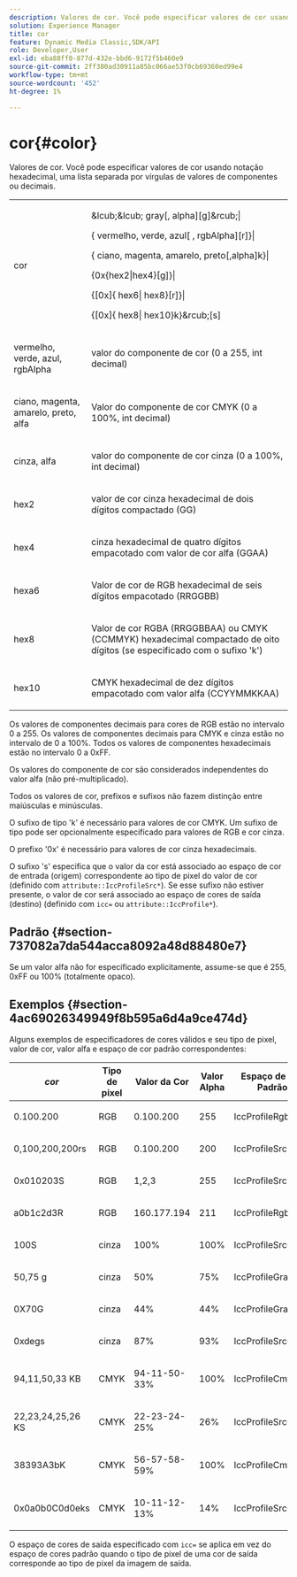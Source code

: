 ```yaml
---
description: Valores de cor. Você pode especificar valores de cor usando notação hexadecimal, uma lista separada por vírgulas de valores de componentes ou decimais.
solution: Experience Manager
title: cor
feature: Dynamic Media Classic,SDK/API
role: Developer,User
exl-id: eba88ff0-877d-432e-bbd6-9172f5b460e9
source-git-commit: 2ff380ad30911a85bc066ae53f0cb69360ed99e4
workflow-type: tm+mt
source-wordcount: '452'
ht-degree: 1%

---
```


# cor{#color}

Valores de cor. Você pode especificar valores de cor usando notação hexadecimal, uma lista separada por vírgulas de valores de componentes ou decimais.

<table id="simpletable_9EBE66066E854ABE978F8F7ADC66BDE3"> 
 <tr class="strow"> 
  <td class="stentry"> <p><span class="codeph"> <span class="varname"> cor</span> </span> </p></td> 
  <td class="stentry"> <p> <span class="codeph">&amp;lcub;&amp;lcub;<span class="varname"> gray</span>[,<span class="varname"> alpha</span>][g]&amp;rcub;|</span> </p> <p> <span class="codeph"> {<span class="varname"> vermelho</span>,<span class="varname"> verde</span>,<span class="varname"> azul</span>[ ,<span class="varname"> rgbAlpha</span>][r]}|</span> </p> <p> <span class="codeph"> {<span class="varname"> ciano</span>, <span class="varname"> magenta</span>, <span class="varname"> amarelo</span>, <span class="varname"> preto</span>[,alpha]k}|</span> </p> <p> <span class="codeph"> {0x{hex2|hex4}[g]}|</span> </p> <p> <span class="codeph">{[0x]{<span class="varname"> hex6</span>|<span class="varname"> hex8</span>}[r]}|</span> </p> <p> <span class="codeph"> {[0x]{<span class="varname"> hex8</span>|<span class="varname"> hex10</span>}k}&amp;rcub;[s]</span> </p> </td> 
 </tr> 
 <tr class="strow"> 
  <td class="stentry"> <p><span class="codeph"> <span class="varname"> vermelho</span>, <span class="varname"> verde</span>, <span class="varname"> azul</span>, <span class="varname"> rgbAlpha</span></span> </p> </td> 
  <td class="stentry"> <p>valor do componente de cor (0 a 255, int decimal) </p> </td> 
 </tr> 
 <tr class="strow"> 
  <td class="stentry"> <p><span class="codeph"> <span class="varname"> ciano</span>, <span class="varname"> magenta</span>, <span class="varname"> amarelo</span>, <span class="varname"> preto</span>, <span class="varname"> alfa</span></span> </p></td> 
  <td class="stentry"> <p>Valor do componente de cor CMYK (0 a 100%, int decimal) </p></td> 
 </tr> 
 <tr class="strow"> 
  <td class="stentry"> <p><span class="codeph"> <span class="varname"> cinza</span>, <span class="varname"> alfa</span></span> </p> </td> 
  <td class="stentry"> <p>valor do componente de cor cinza (0 a 100%, int decimal) </p> </td> 
 </tr> 
 <tr class="strow"> 
  <td class="stentry"> <p><span class="codeph"> <span class="varname"> hex2</span> </span> </p></td> 
  <td class="stentry"> <p>valor de cor cinza hexadecimal de dois dígitos compactado (GG) </p></td> 
 </tr> 
 <tr class="strow"> 
  <td class="stentry"> <p><span class="codeph"> <span class="varname"> hex4</span> </span> </p> </td> 
  <td class="stentry"> <p>cinza hexadecimal de quatro dígitos empacotado com valor de cor alfa (GGAA) </p> </td> 
 </tr> 
 <tr class="strow"> 
  <td class="stentry"> <p><span class="codeph"> <span class="varname"> hexa6</span> </span> </p> </td> 
  <td class="stentry"> <p>Valor de cor de RGB hexadecimal de seis dígitos empacotado (RRGGBB) </p></td> 
 </tr> 
 <tr class="strow"> 
  <td class="stentry"> <p><span class="codeph"> <span class="varname"> hex8</span> </span> </p> </td> 
  <td class="stentry"> <p>Valor de cor RGBA (RRGGBBAA) ou CMYK (CCMMYK) hexadecimal compactado de oito dígitos (se especificado com o sufixo 'k') </p></td> 
 </tr> 
 <tr class="strow"> 
  <td class="stentry"> <p><span class="codeph"> <span class="varname"> hex10</span> </span> </p></td> 
  <td class="stentry"> <p>CMYK hexadecimal de dez dígitos empacotado com valor alfa (CCYYMMKKAA) </p> </td> 
 </tr> 
</table>

Os valores de componentes decimais para cores de RGB estão no intervalo 0 a 255. Os valores de componentes decimais para CMYK e cinza estão no intervalo de 0 a 100%. Todos os valores de componentes hexadecimais estão no intervalo 0 a 0xFF.

Os valores do componente de cor são considerados independentes do valor alfa (não pré-multiplicado).

Todos os valores de cor, prefixos e sufixos não fazem distinção entre maiúsculas e minúsculas.

O sufixo de tipo &#39;k&#39; é necessário para valores de cor CMYK. Um sufixo de tipo pode ser opcionalmente especificado para valores de RGB e cor cinza.

O prefixo &#39;0x&#39; é necessário para valores de cor cinza hexadecimais.

O sufixo &#39;s&#39; especifica que o valor da cor está associado ao espaço de cor de entrada (origem) correspondente ao tipo de pixel do valor de cor (definido com `attribute::IccProfileSrc*`). Se esse sufixo não estiver presente, o valor de cor será associado ao espaço de cores de saída (destino) (definido com `icc=` ou `attribute::IccProfile*`).

## Padrão {#section-737082a7da544acca8092a48d88480e7}

Se um valor alfa não for especificado explicitamente, assume-se que é 255, 0xFF ou 100% (totalmente opaco).

## Exemplos {#section-4ac69026349949f8b595a6d4a9ce474d}

Alguns exemplos de especificadores de cores válidos e seu tipo de pixel, valor de cor, valor alfa e espaço de cor padrão correspondentes:

<table id="table_1539E74A1EC545F1B5398D86A27079D1"> 
 <thead> 
  <tr> 
   <th class="entry"> <b> <i>cor</i> </b> </th> 
   <th class="entry"> <b>Tipo de pixel</b> </th> 
   <th class="entry"> <b>Valor da Cor</b> </th> 
   <th class="entry"> <b>Valor Alpha</b> </th> 
   <th class="entry"> <b>Espaço de Cor Padrão </b> </th> 
  </tr> 
 </thead>
 <tbody> 
  <tr> 
   <td> <p>0.100.200 </p> </td> 
   <td> <p>RGB </p> </td> 
   <td> <p>0.100.200 </p> </td> 
   <td> <p>255 </p> </td> 
   <td> <p> <span class="codeph"> IccProfileRgb</span> </p> </td> 
  </tr> 
  <tr> 
   <td> <p>0,100,200,200rs </p> </td> 
   <td> <p>RGB </p> </td> 
   <td> <p>0.100.200 </p> </td> 
   <td> <p>200 </p> </td> 
   <td> <p> <span class="codeph"> IccProfileSrcRgb</span> </p> </td> 
  </tr> 
  <tr> 
   <td> <p>0x010203S </p> </td> 
   <td> <p>RGB </p> </td> 
   <td> <p>1,2,3 </p> </td> 
   <td> <p>255 </p> </td> 
   <td> <p> <span class="codeph"> IccProfileSrcRgb</span> </p> </td> 
  </tr> 
  <tr> 
   <td> <p>a0b1c2d3R </p> </td> 
   <td> <p>RGB </p> </td> 
   <td> <p>160.177.194 </p> </td> 
   <td> <p>211 </p> </td> 
   <td> <p> <span class="codeph"> IccProfileRgb</span> </p> </td> 
  </tr> 
  <tr> 
   <td> <p>100S </p> </td> 
   <td> <p>cinza </p> </td> 
   <td> <p>100% </p> </td> 
   <td> <p>100% </p> </td> 
   <td> <p> <span class="codeph"> IccProfileSrcGray</span> </p> </td> 
  </tr> 
  <tr> 
   <td> <p>50,75 g </p> </td> 
   <td> <p>cinza </p> </td> 
   <td> <p>50% </p> </td> 
   <td> <p>75% </p> </td> 
   <td> <p> <span class="codeph"> IccProfileGray</span> </p> </td> 
  </tr> 
  <tr> 
   <td> <p>0X70G </p> </td> 
   <td> <p>cinza </p> </td> 
   <td> <p>44% </p> </td> 
   <td> <p>44% </p> </td> 
   <td> <p> <span class="codeph"> IccProfileGray</span> </p> </td> 
  </tr> 
  <tr> 
   <td> <p>0xdegs </p> </td> 
   <td> <p>cinza </p> </td> 
   <td> <p>87% </p> </td> 
   <td> <p>93% </p> </td> 
   <td> <p> <span class="codeph"> IccProfileSrcGray </span> </p> </td> 
  </tr> 
  <tr> 
   <td> <p>94,11,50,33 KB </p> </td> 
   <td> <p>CMYK </p> </td> 
   <td> <p>94-11-50-33% </p> </td> 
   <td> <p>100% </p> </td> 
   <td> <p> <span class="codeph"> IccProfileCmyk</span> </p> </td> 
  </tr> 
  <tr> 
   <td> <p>22,23,24,25,26 KS </p> </td> 
   <td> <p>CMYK </p> </td> 
   <td> <p>22-23-24-25% </p> </td> 
   <td> <p>26% </p> </td> 
   <td> <p> <span class="codeph"> IccProfileSrcCmyk</span> </p> </td> 
  </tr> 
  <tr> 
   <td> <p>38393A3bK </p> </td> 
   <td> <p>CMYK </p> </td> 
   <td> <p>56-57-58-59% </p> </td> 
   <td> <p>100% </p> </td> 
   <td> <p> <span class="codeph"> IccProfileCmyk</span> </p> </td> 
  </tr> 
  <tr> 
   <td> <p>0x0a0b0C0d0eks </p> </td> 
   <td> <p>CMYK </p> </td> 
   <td> <p>10-11-12-13% </p> </td> 
   <td> <p>14% </p> </td> 
   <td> <p> <span class="codeph"> IccProfileSrcCmyk</span> </p> </td> 
  </tr> 
 </tbody> 
</table>

O espaço de cores de saída especificado com `icc=` se aplica em vez do espaço de cores padrão quando o tipo de pixel de uma cor de saída corresponde ao tipo de pixel da imagem de saída.
